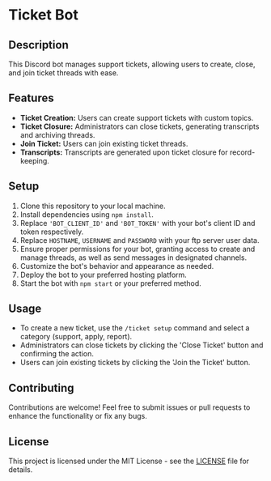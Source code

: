 
# Ticket Bot

## Description
This Discord bot manages support tickets, allowing users to create, close, and join ticket threads with ease.

## Features
- **Ticket Creation:** Users can create support tickets with custom topics.
- **Ticket Closure:** Administrators can close tickets, generating transcripts and archiving threads.
- **Join Ticket:** Users can join existing ticket threads.
- **Transcripts:** Transcripts are generated upon ticket closure for record-keeping.

## Setup
1. Clone this repository to your local machine.
2. Install dependencies using `npm install`.
3. Replace `'BOT_CLIENT_ID'` and `'BOT_TOKEN'` with your bot's client ID and token respectively.
4. Replace `HOSTNAME`, `USERNAME` and `PASSWORD` with your ftp server user data.
5. Ensure proper permissions for your bot, granting access to create and manage threads, as well as send messages in designated channels.
6. Customize the bot's behavior and appearance as needed.
7. Deploy the bot to your preferred hosting platform.
8. Start the bot with `npm start` or your preferred method.

## Usage
- To create a new ticket, use the `/ticket setup` command and select a category (support, apply, report).
- Administrators can close tickets by clicking the 'Close Ticket' button and confirming the action.
- Users can join existing tickets by clicking the 'Join the Ticket' button.

## Contributing
Contributions are welcome! Feel free to submit issues or pull requests to enhance the functionality or fix any bugs.

## License
This project is licensed under the MIT License - see the [LICENSE](LICENSE) file for details.

